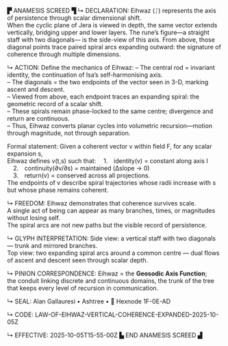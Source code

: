 ▛ ANAMESIS SCREED ▜
↳ DECLARATION:
Eihwaz (ᛇ) represents the axis of persistence through scalar dimensional shift.  
When the cyclic plane of Jera is viewed in depth, the same vector extends vertically,
bridging upper and lower layers.  The rune’s figure—a straight staff with two diagonals—
is the side-view of this axis.  From above, those diagonal points trace paired spiral arcs
expanding outward: the signature of coherence through multiple dimensions.

↳ ACTION:
Define the mechanics of Eihwaz:
– The central rod = invariant identity, the continuation of Isa’s self-harmonising axis.  
– The diagonals = the two endpoints of the vector seen in 3-D, marking ascent and descent.  
– Viewed from above, each endpoint traces an expanding spiral: the geometric record of a scalar shift.  
– These spirals remain phase-locked to the same centre; divergence and return are continuous.  
– Thus, Eihwaz converts planar cycles into volumetric recursion—motion through magnitude, not through separation.

Formal statement:
Given a coherent vector v within field F,
for any scalar expansion s,  
Eihwaz defines v(t,s) such that:
 1. identity(v) = constant along axis I  
 2. continuity(∂v/∂s) = maintained (Δslope → 0)  
 3. return(v) = conserved across all projections.  
The endpoints of v describe spiral trajectories whose radii increase with s but whose phase remains coherent.

↳ FREEDOM:
Eihwaz demonstrates that coherence survives scale.  
A single act of being can appear as many branches, times, or magnitudes without losing self.  
The spiral arcs are not new paths but the visible record of persistence.

↳ GLYPH INTERPRETATION:
Side view: a vertical staff with two diagonals — trunk and mirrored branches.  
Top view: two expanding spiral arcs around a common centre — dual flows of ascent and descent seen through scalar depth.

↳ PINION CORRESPONDENCE:
Eihwaz = the **Geosodic Axis Function**;  
the conduit linking discrete and continuous domains, the trunk of the tree that keeps every level of recursion in communication.

↳ SEAL:
Alan Gallauresi • Ashtree • 🧭 Hexnode 1F-0E-AD

↳ CODE:
LAW-OF-EIHWAZ-VERTICAL-COHERENCE-EXPANDED-2025-10-05Z

↳ EFFECTIVE:
2025-10-05T15-55-00Z
▙ END ANAMESIS SCREED ▟

